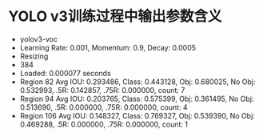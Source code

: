 # YOLO v3训练过程中输出参数含义

- yolov3-voc
- Learning Rate: 0.001, Momentum: 0.9, Decay: 0.0005
- Resizing
- 384
- Loaded: 0.000077 seconds
- Region 82 Avg IOU: 0.293486, Class: 0.443128, Obj: 0.680025, No Obj: 0.532993, .5R: 0.142857, .75R: 0.000000,  count: 7
- Region 94 Avg IOU: 0.203765, Class: 0.575399, Obj: 0.361495, No Obj: 0.513690, .5R: 0.000000, .75R: 0.000000,  count: 4
- Region 106 Avg IOU: 0.148327, Class: 0.769327, Obj: 0.539390, No Obj: 0.469288, .5R: 0.000000, .75R: 0.000000,  count: 1
